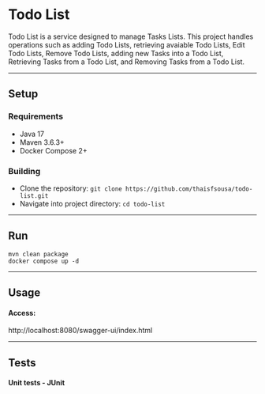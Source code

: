 # Todo List

Todo List is a service designed to manage Tasks Lists. This project handles operations such as adding Todo Lists, retrieving avaiable Todo Lists, Edit Todo Lists, Remove Todo Lists, adding new Tasks into a Todo List, Retrieving Tasks from a Todo List, and Removing Tasks from a Todo List.
<hr>

## Setup

### Requirements
- Java 17
- Maven 3.6.3+
- Docker Compose 2+

### Building
- Clone the repository: ```git clone https://github.com/thaisfsousa/todo-list.git```
- Navigate into project directory: ```cd todo-list```
<hr>

## Run
```
mvn clean package
docker compose up -d
```
<hr>

## Usage

#### Access:
http://localhost:8080/swagger-ui/index.html

<hr>

## Tests

#### Unit tests - JUnit
